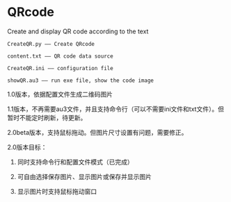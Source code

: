 # QRcode
Create and display QR code according to the text

`CreateQR.py —— Create QRcode`

`content.txt —— QR code data source`

`CreateQR.ini —— configuration file`

`showQR.au3 —— run exe file, show the code image`

1.0版本，依据配置文件生成二维码图片

1.1版本，不再需要au3文件，并且支持命令行（可以不需要ini文件和txt文件）。但暂时不能定时刷新，待更新。

2.0beta版本，支持鼠标拖动。但图片尺寸设置有问题，需要修正。

2.0版本目标：

1. 同时支持命令行和配置文件模式（已完成）

2. 可自由选择保存图片、显示图片或保存并显示图片

3. 显示图片时支持鼠标拖动窗口
